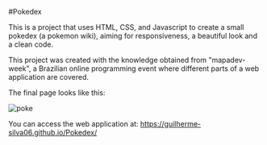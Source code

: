 #Pokedex

This is a project that uses HTML, CSS, and Javascript to create a small pokedex (a pokemon wiki), aiming for responsiveness, a beautiful look and a clean code.

This project was created with the knowledge obtained from "mapadev-week", a Brazilian online programming event where different parts of a web application are covered.

The final page looks like this:

![poke](https://user-images.githubusercontent.com/75526117/158100192-cc3eee64-84b8-48c2-8b25-84d34c7b2526.JPG)

You can access the web application at: https://guilherme-silva06.github.io/Pokedex/
